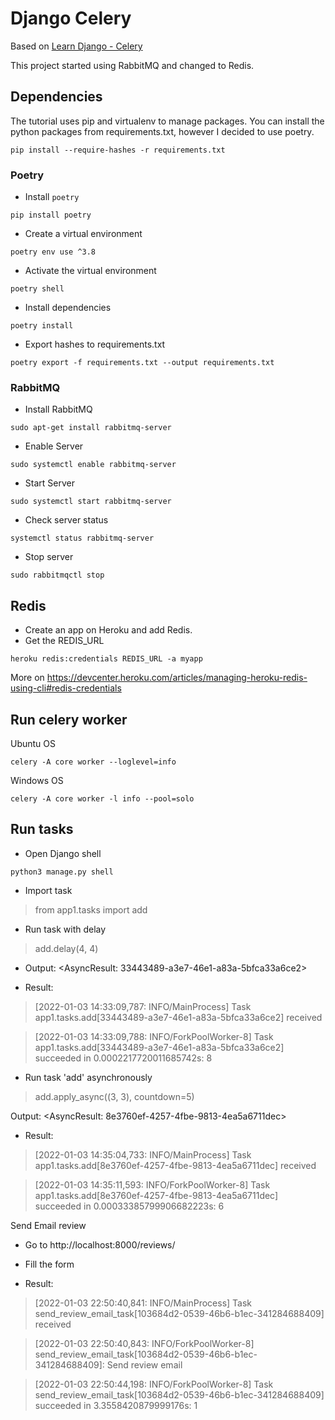 # Django Celery

Based on [Learn Django - Celery](https://www.youtube.com/watch?v=fBfzE0yk97k&list=PLOLrQ9Pn6caz-6WpcBYxV84g9gwptoN20)

This project started using RabbitMQ and changed to Redis.

## Dependencies

The tutorial uses pip and virtualenv to manage packages. You can install the python packages from requirements.txt,
however I decided to use poetry.

```shell
pip install --require-hashes -r requirements.txt
```

### Poetry
- Install `poetry`

```shell
pip install poetry
```

- Create a virtual environment

```shell
poetry env use ^3.8
```

- Activate the virtual environment
```shell
poetry shell
```

- Install dependencies
```shell
poetry install
```

- Export hashes to requirements.txt
```shell
poetry export -f requirements.txt --output requirements.txt
```

### RabbitMQ

- Install RabbitMQ
```shell
sudo apt-get install rabbitmq-server
```

- Enable Server
```shell
sudo systemctl enable rabbitmq-server
```

- Start Server
```shell
sudo systemctl start rabbitmq-server
```

- Check server status
```shell
systemctl status rabbitmq-server
```

- Stop server
```shell
sudo rabbitmqctl stop
```

## Redis

- Create an app on Heroku and add Redis.
- Get the REDIS_URL
```shell
heroku redis:credentials REDIS_URL -a myapp
```
More on https://devcenter.heroku.com/articles/managing-heroku-redis-using-cli#redis-credentials

## Run celery worker

Ubuntu OS
```shell
celery -A core worker --loglevel=info
```

Windows OS
```shell
celery -A core worker -l info --pool=solo
```

## Run tasks

- Open Django shell
```shell
python3 manage.py shell
```

- Import task
> from app1.tasks import add

- Run task with delay
> add.delay(4, 4)

- Output: 
<AsyncResult: 33443489-a3e7-46e1-a83a-5bfca33a6ce2>

- Result:
> [2022-01-03 14:33:09,787: INFO/MainProcess] Task app1.tasks.add[33443489-a3e7-46e1-a83a-5bfca33a6ce2] received

> [2022-01-03 14:33:09,788: INFO/ForkPoolWorker-8] Task app1.tasks.add[33443489-a3e7-46e1-a83a-5bfca33a6ce2] succeeded in 0.0002217720011685742s: 8

- Run task 'add' asynchronously
> add.apply_async((3, 3), countdown=5)

Output:
<AsyncResult: 8e3760ef-4257-4fbe-9813-4ea5a6711dec>

- Result:
> [2022-01-03 14:35:04,733: INFO/MainProcess] Task app1.tasks.add[8e3760ef-4257-4fbe-9813-4ea5a6711dec] received

> [2022-01-03 14:35:11,593: INFO/ForkPoolWorker-8] Task app1.tasks.add[8e3760ef-4257-4fbe-9813-4ea5a6711dec] succeeded in 0.00033385799906682223s: 6

Send Email review

- Go to http://localhost:8000/reviews/
- Fill the form

- Result:
> [2022-01-03 22:50:40,841: INFO/MainProcess] Task send_review_email_task[103684d2-0539-46b6-b1ec-341284688409] received

> [2022-01-03 22:50:40,843: INFO/ForkPoolWorker-8] send_review_email_task[103684d2-0539-46b6-b1ec-341284688409]: Send review email

> [2022-01-03 22:50:44,198: INFO/ForkPoolWorker-8] Task send_review_email_task[103684d2-0539-46b6-b1ec-341284688409] succeeded in 3.3558420879999176s: 1
